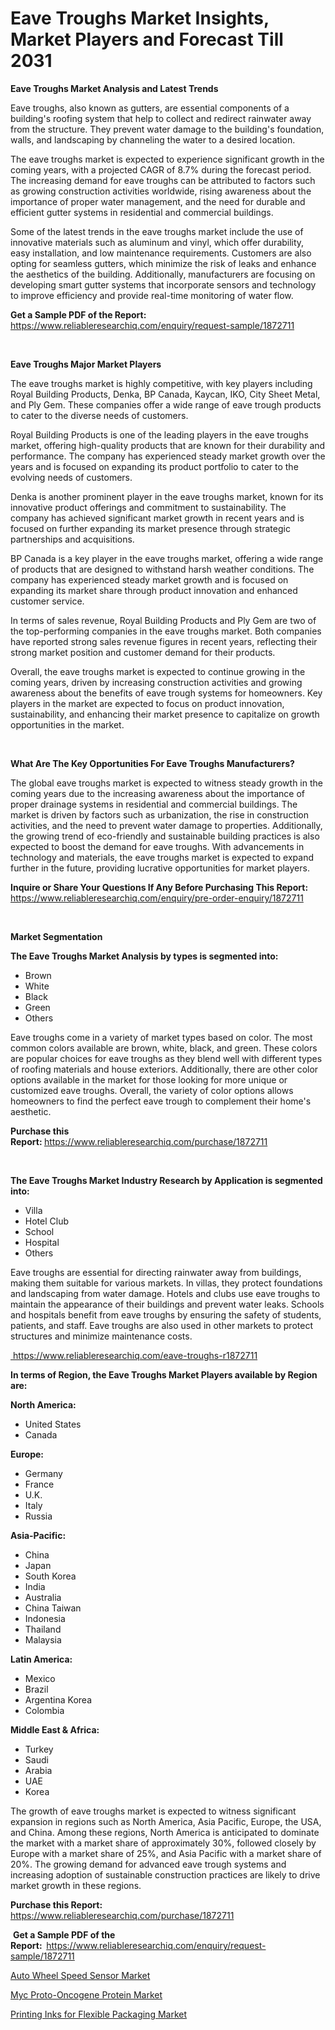 <p><h1>Eave Troughs Market Insights, Market Players and Forecast Till 2031</h1></p><p><strong>Eave Troughs Market Analysis and Latest Trends</strong></p>
<p><p>Eave troughs, also known as gutters, are essential components of a building's roofing system that help to collect and redirect rainwater away from the structure. They prevent water damage to the building's foundation, walls, and landscaping by channeling the water to a desired location.</p><p>The eave troughs market is expected to experience significant growth in the coming years, with a projected CAGR of 8.7% during the forecast period. The increasing demand for eave troughs can be attributed to factors such as growing construction activities worldwide, rising awareness about the importance of proper water management, and the need for durable and efficient gutter systems in residential and commercial buildings.</p><p>Some of the latest trends in the eave troughs market include the use of innovative materials such as aluminum and vinyl, which offer durability, easy installation, and low maintenance requirements. Customers are also opting for seamless gutters, which minimize the risk of leaks and enhance the aesthetics of the building. Additionally, manufacturers are focusing on developing smart gutter systems that incorporate sensors and technology to improve efficiency and provide real-time monitoring of water flow.</p></p>
<p><strong>Get a Sample PDF of the Report:&nbsp;</strong> <a href="https://www.reliableresearchiq.com/enquiry/request-sample/1872711">https://www.reliableresearchiq.com/enquiry/request-sample/1872711</a></p>
<p>&nbsp;</p>
<p><strong>Eave Troughs Major Market Players</strong></p>
<p><p>The eave troughs market is highly competitive, with key players including Royal Building Products, Denka, BP Canada, Kaycan, IKO, City Sheet Metal, and Ply Gem. These companies offer a wide range of eave trough products to cater to the diverse needs of customers.</p><p>Royal Building Products is one of the leading players in the eave troughs market, offering high-quality products that are known for their durability and performance. The company has experienced steady market growth over the years and is focused on expanding its product portfolio to cater to the evolving needs of customers.</p><p>Denka is another prominent player in the eave troughs market, known for its innovative product offerings and commitment to sustainability. The company has achieved significant market growth in recent years and is focused on further expanding its market presence through strategic partnerships and acquisitions.</p><p>BP Canada is a key player in the eave troughs market, offering a wide range of products that are designed to withstand harsh weather conditions. The company has experienced steady market growth and is focused on expanding its market share through product innovation and enhanced customer service.</p><p>In terms of sales revenue, Royal Building Products and Ply Gem are two of the top-performing companies in the eave troughs market. Both companies have reported strong sales revenue figures in recent years, reflecting their strong market position and customer demand for their products.</p><p>Overall, the eave troughs market is expected to continue growing in the coming years, driven by increasing construction activities and growing awareness about the benefits of eave trough systems for homeowners. Key players in the market are expected to focus on product innovation, sustainability, and enhancing their market presence to capitalize on growth opportunities in the market.</p></p>
<p>&nbsp;</p>
<p><strong>What Are The Key Opportunities For Eave Troughs Manufacturers?</strong></p>
<p><p>The global eave troughs market is expected to witness steady growth in the coming years due to the increasing awareness about the importance of proper drainage systems in residential and commercial buildings. The market is driven by factors such as urbanization, the rise in construction activities, and the need to prevent water damage to properties. Additionally, the growing trend of eco-friendly and sustainable building practices is also expected to boost the demand for eave troughs. With advancements in technology and materials, the eave troughs market is expected to expand further in the future, providing lucrative opportunities for market players.</p></p>
<p><strong>Inquire or Share Your Questions If Any Before Purchasing This Report:</strong> <a href="https://www.reliableresearchiq.com/enquiry/pre-order-enquiry/1872711">https://www.reliableresearchiq.com/enquiry/pre-order-enquiry/1872711</a></p>
<p>&nbsp;</p>
<p><strong>Market Segmentation</strong></p>
<p><strong>The Eave Troughs Market Analysis by types is segmented into:</strong></p>
<p><ul><li>Brown</li><li>White</li><li>Black</li><li>Green</li><li>Others</li></ul></p>
<p><p>Eave troughs come in a variety of market types based on color. The most common colors available are brown, white, black, and green. These colors are popular choices for eave troughs as they blend well with different types of roofing materials and house exteriors. Additionally, there are other color options available in the market for those looking for more unique or customized eave troughs. Overall, the variety of color options allows homeowners to find the perfect eave trough to complement their home's aesthetic.</p></p>
<p><strong>Purchase this Report:&nbsp;</strong><a href="https://www.reliableresearchiq.com/purchase/1872711">https://www.reliableresearchiq.com/purchase/1872711</a></p>
<p>&nbsp;</p>
<p><strong>The Eave Troughs Market Industry Research by Application is segmented into:</strong></p>
<p><ul><li>Villa</li><li>Hotel Club</li><li>School</li><li>Hospital</li><li>Others</li></ul></p>
<p><p>Eave troughs are essential for directing rainwater away from buildings, making them suitable for various markets. In villas, they protect foundations and landscaping from water damage. Hotels and clubs use eave troughs to maintain the appearance of their buildings and prevent water leaks. Schools and hospitals benefit from eave troughs by ensuring the safety of students, patients, and staff. Eave troughs are also used in other markets to protect structures and minimize maintenance costs.</p></p>
<p><a href="https://www.reliableresearchiq.com/eave-troughs-r1872711">&nbsp;https://www.reliableresearchiq.com/eave-troughs-r1872711</a></p>
<p><strong>In terms of Region, the Eave Troughs Market Players available by Region are:</strong></p>
<p>
    <p> <strong> North America: </strong>
        <ul>
            <li>United States</li>
            <li>Canada</li>
        </ul>
        </p> 
    <p> <strong> Europe: </strong>
        <ul>
            <li>Germany</li>
            <li>France</li>
            <li>U.K.</li>
            <li>Italy</li>
            <li>Russia</li>
        </ul>
        </p> 
    <p> <strong> Asia-Pacific: </strong>
        <ul>
            <li>China</li>
            <li>Japan</li>
            <li>South Korea</li>
            <li>India</li>
            <li>Australia</li>
            <li>China Taiwan</li>
            <li>Indonesia</li>
            <li>Thailand</li>
            <li>Malaysia</li>
        </ul>
        </p> 
    <p> <strong> Latin America: </strong>
        <ul>
            <li>Mexico</li>
            <li>Brazil</li>
            <li>Argentina Korea</li>
            <li>Colombia</li>
        </ul>
        </p> 
    <p> <strong> Middle East & Africa: </strong>
        <ul>
            <li>Turkey</li>
            <li>Saudi</li>
            <li>Arabia</li>
            <li>UAE</li>
            <li>Korea</li>
        </ul>
    </p>
    </p>
<p><p>The growth of eave troughs market is expected to witness significant expansion in regions such as North America, Asia Pacific, Europe, the USA, and China. Among these regions, North America is anticipated to dominate the market with a market share of approximately 30%, followed closely by Europe with a market share of 25%, and Asia Pacific with a market share of 20%. The growing demand for advanced eave trough systems and increasing adoption of sustainable construction practices are likely to drive market growth in these regions.</p></p>
<p><strong>Purchase this Report: </strong><a href="https://www.reliableresearchiq.com/purchase/1872711">https://www.reliableresearchiq.com/purchase/1872711</a></p>
<p>&nbsp;<strong>Get a Sample PDF of the Report:&nbsp;&nbsp;</strong><a href="https://www.reliableresearchiq.com/enquiry/request-sample/1872711">https://www.reliableresearchiq.com/enquiry/request-sample/1872711</a></p>
<p><strong></strong></p>
<p><p><a href="https://view.publitas.com/reportprime-1/an-in-depth-analysis-of-the-global-auto-wheel-speed-sensor-market-scope-and-its-rapid-growing-11-1-cagr-forcasted-for-period-from-2024-to-2031/">Auto Wheel Speed Sensor Market</a></p><p><a href="https://github.com/staberhelen84/Market-Research-Report-List-1/blob/main/myc-proto-oncogene-protein-market.md">Myc Proto-Oncogene Protein Market</a></p><p><a href="https://github.com/ValentineMike02/Market-Research-Report-List-1/blob/main/printing-inks-for-flexible-packaging-market.md">Printing Inks for Flexible Packaging Market</a></p></p>